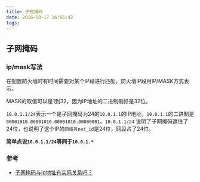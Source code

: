 ```yaml
---
title: 子网掩码
date: 2016-08-17 16:06:42
tags: 
---
```

## 子网掩码

### ip/mask写法

在配置防火墙时有时间需要对某个IP段进行匹配，防火墙IP段用IP/MASK方式表示。

MASK的取值可以是1到32，因为IP地址的二进制刚好是32位。

`10.0.1.1/24`表示一个是子网掩码为24的`10.0.1.1`的IP地址。`10.0.1.1`的二进制是`00001010.00001010.00001010.00000001`。`10.0.1.1/24` 说明了子网掩码遮住了24位，也说明了这个IP的`网络号net_id`是24位，网段占了24位。

**简单点说`10.0.1.1/24`等同于`10.0.1.*`**

### 参考
- [子网掩码与ip地址有实际关系吗？](http://zhihu.com/question/29723388/answer/50704994)
